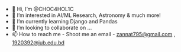 - 👋 Hi, I’m @CHOC4HOL1C
- 👀 I’m interested in AI/ML Research, Astronomy & much more!
- 🌱 I’m currently learning Django and Pandas
- 💞️ I’m looking to collaborate on ...
- 📫 How to reach me - Shoot me an email - zannat795@gmail.com , 1920392@iub.edu.bd 

<!---
CHOC4HOL1C/CHOC4HOL1C is a ✨ special ✨ repository because its `README.md` (this file) appears on your GitHub profile.
You can click the Preview link to take a look at your changes.
--->
